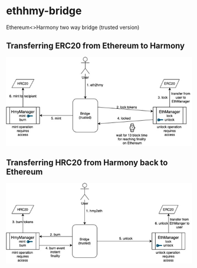 # ethhmy-bridge
Ethereum&lt;>Harmony two way bridge (trusted version)

## Transferring ERC20 from Ethereum to Harmony
![eth2hmy](eth2hmy.jpg)

## Transferring HRC20 from Harmony back to Ethereum
![hmy2eth](hmy2eth.jpg)